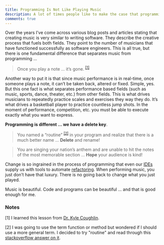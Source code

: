 ```yaml
---
title: Programming Is Not Like Playing Music
description: A lot of times people like to make the case that programming is similar to creating music.  In this post I make the case that programing is not like playing music by stating a short, simple and basic truth ...
comments: true
---
```


Over the years I’ve come across various blog posts and articles stating that creating music is very similar to writing software.  They describe the creative process that fuels both fields.  They point to the number of musicians that have functioned successfully as software engineers.  This is all true, but there is one fundamental difference that separates music from programming …

> Once you play a note … it’s gone. <sup>[[1]](#coughlin-lesson)</sup>

Another way to put it is that since music performance is in real-time, once someone plays a note, it can’t be taken back, altered or fixed.  Simple, yes.  But this one fact is what separates performance based fields (such as music, sports, dance, theater, etc.) from other fields.  This is what drives musicians to repeatedly practice scales and exercises they way they do.  It’s what drives a basketball player to practice countless jump shots.  In the moment of performance, competition, etc. you must be able to execute exactly what you want to express.

**Programming is different … we have a delete key**.  

> You named a “routine” <sup>[[2]](#thoughts-on-routine)</sup> in your program and realize that there is a much better name … **Delete** and rename!

> You are singing your nation’s anthem and are unable to hit the notes of the most memorable section … **Hope** your audience is kind!

Change is so ingrained in the process of programming that even our [IDEs][ide] supply us with tools to automate [refactoring][refactoring].  When performing music, you just don’t have that luxury.  There is no going back to change what you just played.

Music is beautiful.  Code and programs can be beautiful ... and that is good enough for me.

[kyle-coughlin]: http://www.kylecoughlin.com/
[stackoverflow-routine]: https://stackoverflow.com/questions/6885937/whats-the-technical-definition-for-routine
[ide]: https://en.wikipedia.org/wiki/Integrated_development_environment
[refactoring]: https://en.wikipedia.org/wiki/Code_refactoring

### Notes
<a name="coughlin-lesson">[1]</a> I learned this lesson from [Dr. Kyle Coughlin][kyle-coughlin].

<a name="thoughts-on-routine">[2]</a> I was going to use the term function or method but wondered if I should use a more general term.  I decided to try "routine" and read through this [stackoverflow answer on it][stackoverflow-routine].
